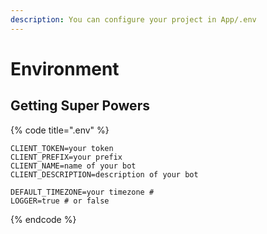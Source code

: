 ```yaml
---
description: You can configure your project in App/.env
---
```


# Environment

## Getting Super Powers

{% code title=".env" %}
```text
CLIENT_TOKEN=your token
CLIENT_PREFIX=your prefix
CLIENT_NAME=name of your bot
CLIENT_DESCRIPTION=description of your bot

DEFAULT_TIMEZONE=your timezone #
LOGGER=true # or false
```
{% endcode %}



